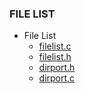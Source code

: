 ### FILE LIST
* File List
    * [filelist.c](https://github.com/csbyun-data/C-Pro/blob/main/chap03/FileList/filelist.c)
    * [filelist.h](https://github.com/csbyun-data/C-Pro/blob/main/chap03/FileList/filelist.h)
    * [dirport.h](https://github.com/csbyun-data/C-Pro/blob/main/chap03/FileList/dirport.h)
    * [dirport,c](https://github.com/csbyun-data/C-Pro/blob/main/chap03/FileList/dirport.c)

